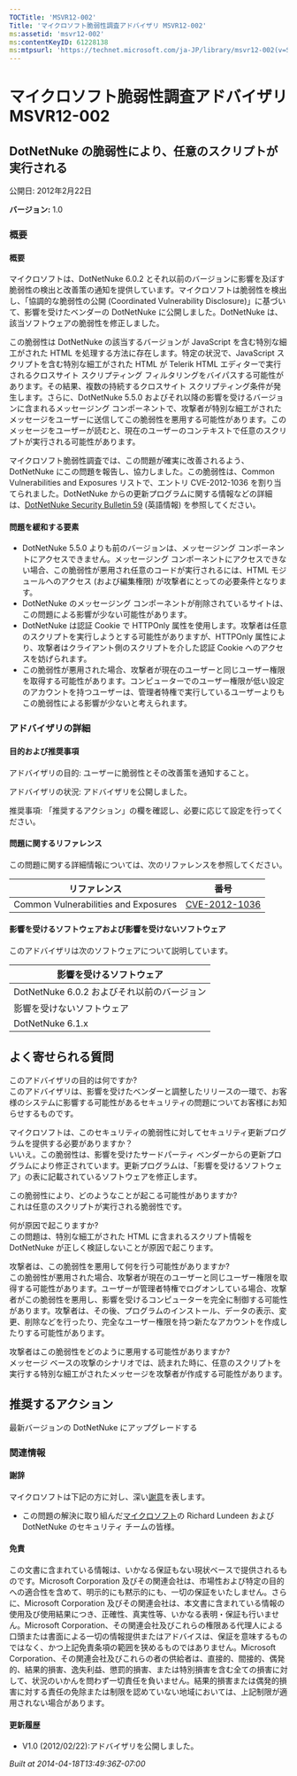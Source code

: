 ```yaml
---
TOCTitle: 'MSVR12-002'
Title: 'マイクロソフト脆弱性調査アドバイザリ MSVR12-002'
ms:assetid: 'msvr12-002'
ms:contentKeyID: 61228138
ms:mtpsurl: 'https://technet.microsoft.com/ja-JP/library/msvr12-002(v=Security.10)'
---
```




マイクロソフト脆弱性調査アドバイザリ MSVR12-002
===============================================

DotNetNuke の脆弱性により、任意のスクリプトが実行される
-------------------------------------------------------

公開日: 2012年2月22日

**バージョン:** 1.0

### 概要

#### 概要 

マイクロソフトは、DotNetNuke 6.0.2 とそれ以前のバージョンに影響を及ぼす脆弱性の検出と改善策の通知を提供しています。マイクロソフトは脆弱性を検出し、「協調的な脆弱性の公開 (Coordinated Vulnerability Disclosure)」に基づいて、影響を受けたベンダーの DotNetNuke に公開しました。DotNetNuke は、該当ソフトウェアの脆弱性を修正しました。

この脆弱性は DotNetNuke の該当するバージョンが JavaScript を含む特別な細工がされた HTML を処理する方法に存在します。特定の状況で、JavaScript スクリプトを含む特別な細工がされた HTML が Telerik HTML エディターで実行されるクロスサイト スクリプティング フィルタリングをバイパスする可能性があります。その結果、複数の持続するクロスサイト スクリプティング条件が発生します。さらに、DotNetNuke 5.5.0 およびそれ以降の影響を受けるバージョンに含まれるメッセージング コンポーネントで、攻撃者が特別な細工がされたメッセージをユーザーに送信してこの脆弱性を悪用する可能性があります。このメッセージをユーザーが読むと、現在のユーザーのコンテキストで任意のスクリプトが実行される可能性があります。

マイクロソフト脆弱性調査では、この問題が確実に改善されるよう、DotNetNuke にこの問題を報告し、協力しました。この脆弱性は、Common Vulnerabilities and Exposures リストで、エントリ CVE-2012-1036 を割り当てられました。DotNetNuke からの更新プログラムに関する情報などの詳細は、[DotNetNuke Security Bulletin 59](http://www.dotnetnuke.com/news/security-policy/security-bulletin-no.59.aspx) (英語情報) を参照してください。

#### 問題を緩和する要素

-   DotNetNuke 5.5.0 よりも前のバージョンは、メッセージング コンポーネントにアクセスできません。メッセージング コンポーネントにアクセスできない場合、この脆弱性が悪用され任意のコードが実行されるには、HTML モジュールへのアクセス (および編集権限) が攻撃者にとっての必要条件となります。
-   DotNetNuke のメッセージング コンポーネントが削除されているサイトは、この問題による影響が少ない可能性があります。
-   DotNetNuke は認証 Cookie で HTTPOnly 属性を使用します。攻撃者は任意のスクリプトを実行しようとする可能性がありますが、HTTPOnly 属性により、攻撃者はクライアント側のスクリプトを介した認証 Cookie へのアクセスを妨げられます。
-   この脆弱性が悪用された場合、攻撃者が現在のユーザーと同じユーザー権限を取得する可能性があります。コンピューターでのユーザー権限が低い設定のアカウントを持つユーザーは、管理者特権で実行しているユーザーよりもこの脆弱性による影響が少ないと考えられます。

### アドバイザリの詳細

#### 目的および推奨事項

アドバイザリの目的: ユーザーに脆弱性とその改善策を通知すること。

アドバイザリの状況: アドバイザリを公開しました。

推奨事項: 「推奨するアクション」の欄を確認し、必要に応じて設定を行ってください。

#### 問題に関するリファレンス

この問題に関する詳細情報については、次のリファレンスを参照してください。

| リファレンス                         | 番号                                                                             |
|--------------------------------------|----------------------------------------------------------------------------------|
| Common Vulnerabilities and Exposures | [CVE-2012-1036](http://www.cve.mitre.org/cgi-bin/cvename.cgi?name=cve-2012-1036) |

#### 影響を受けるソフトウェアおよび影響を受けないソフトウェア

このアドバイザリは次のソフトウェアについて説明しています。

| 影響を受けるソフトウェア                    |
|---------------------------------------------|
| DotNetNuke 6.0.2 およびそれ以前のバージョン |
| 影響を受けないソフトウェア                  |
| DotNetNuke 6.1.x                            |

よく寄せられる質問
------------------

 
このアドバイザリの目的は何ですか?   
このアドバイザリは、影響を受けたベンダーと調整したリリースの一環で、お客様のシステムに影響する可能性があるセキュリティの問題についてお客様にお知らせするものです。

マイクロソフトは、このセキュリティの脆弱性に対してセキュリティ更新プログラムを提供する必要がありますか？  
いいえ。この脆弱性は、影響を受けたサードパーティ ベンダーからの更新プログラムにより修正されています。更新プログラムは、「影響を受けるソフトウェア」の表に記載されているソフトウェアを修正します。

この脆弱性により、どのようなことが起こる可能性がありますか?   
これは任意のスクリプトが実行される脆弱性です。

何が原因で起こりますか?   
この問題は、特別な細工がされた HTML に含まれるスクリプト情報を DotNetNuke が正しく検証しないことが原因で起こります。

攻撃者は、この脆弱性を悪用して何を行う可能性がありますか?   
この脆弱性が悪用された場合、攻撃者が現在のユーザーと同じユーザー権限を取得する可能性があります。ユーザーが管理者特権でログオンしている場合、攻撃者がこの脆弱性を悪用し、影響を受けるコンピューターを完全に制御する可能性があります。攻撃者は、その後、プログラムのインストール、データの表示、変更、削除などを行ったり、完全なユーザー権限を持つ新たなアカウントを作成したりする可能性があります。

攻撃者はこの脆弱性をどのように悪用する可能性がありますか?   
メッセージ ベースの攻撃のシナリオでは、読まれた時に、任意のスクリプトを実行する特別な細工がされたメッセージを攻撃者が作成する可能性があります。

推奨するアクション
------------------

 
最新バージョンの DotNetNuke にアップグレードする

### 関連情報

#### 謝辞

マイクロソフトは下記の方に対し、深い[謝意](http://technet.microsoft.com/ja-jp/security/bulletin/policy)を表します。

-   この問題の解決に取り組んだ[マイクロソフト](http://www.microsoft.com/)の Richard Lundeen および DotNetNuke のセキュリティ チームの皆様。

#### 免責

この文書に含まれている情報は、いかなる保証もない現状ベースで提供されるものです。Microsoft Corporation 及びその関連会社は、市場性および特定の目的への適合性を含めて、明示的にも黙示的にも、一切の保証をいたしません。さらに、Microsoft Corporation 及びその関連会社は、本文書に含まれている情報の使用及び使用結果につき、正確性、真実性等、いかなる表明・保証も行いません。Microsoft Corporation、その関連会社及びこれらの権限ある代理人による口頭または書面による一切の情報提供またはアドバイスは、保証を意味するものではなく、かつ上記免責条項の範囲を狭めるものではありません。Microsoft Corporation、その関連会社及びこれらの者の供給者は、直接的、間接的、偶発的、結果的損害、逸失利益、懲罰的損害、または特別損害を含む全ての損害に対して、状況のいかんを問わず一切責任を負いません。結果的損害または偶発的損害に対する責任の免除または制限を認めていない地域においては、上記制限が適用されない場合があります。

#### 更新履歴

-   V1.0 (2012/02/22):アドバイザリを公開しました。

*Built at 2014-04-18T13:49:36Z-07:00*

